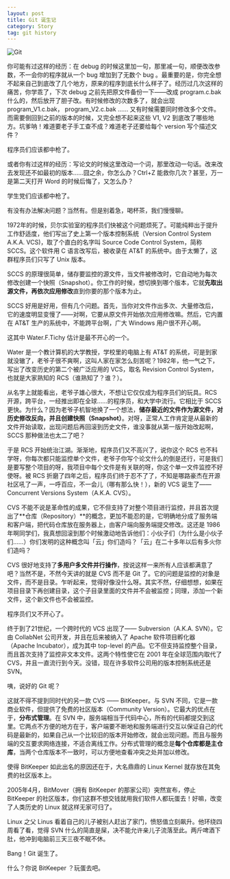 ```yaml
---
layout: post
title: Git 诞生记
category: Story
tag: git history
---
```


![Git](http://mforever78.qiniudn.com/git_logo.png "Git logo")

你可能有过这样的经历：在 debug 的时候这里加一句，那里减一句，顺便改改参数，不一会你的程序就从一个 bug 增加到了无数个 bug 。最重要的是，你完全想不起来自己到底改了几个地方，原来的程序到底长什么样子了。经历过几次这样的痛苦，你学乖了，下次 debug 之前先把原文件备份一下——改成 program.c.bak 什么的，然后放开了胆子改。有时候修改的次数多了，就会出现 program\_V1.c.bak， program\_V2.c.bak …… 又有时候需要同时修改多个文件。而需要倒回到之前的版本的时候，又完全想不起来这些 V1, V2 到底改了哪些地方。坑爹呐！难道要老子手工查不成？难道老子还要给每个 version 写个描述文件？

程序员们应该都中枪了。

或者你有过这样的经历：写论文的时候这里改动一个词，那里改动一句话。改来改去发现还不如最初的版本……囧之余，你怎么办？Ctrl+Z 能救你几次？甚至，万一是第二天打开 Word 的时候后悔了，又怎么办？

学生党们应该都中枪了。

有没有办法解决问题？当然有。但是别着急，喝杯茶，我们慢慢聊。

1972年的时候，贝尔实验室的程序员们快被这个问题烦死了。可能纯粹出于提升工作舒适度，他们写出了史上第一个版本控制系统（Version Control System A.K.A. VCS)，取了个直白的名字叫 Source Code Control System，简称 SCCS。这个软件用 C 语言改写后，被收录在 AT&T 的系统中。由于太懒了，这群程序员们只写了 Unix 版本。

SCCS 的原理很简单，储存要监控的源文件，当文件被修改时，它自动地为每次修改创建一个快照（Snapshot）。你工作的时候，想切换到哪个版本，它就**先取出源文件，再依次应用修改**直到你要的那个版本为止。

SCCS 好用是好用，但有几个问题。首先，当你对文件作出多次、大量修改后，它的速度明显变慢了——对啊，它要从原文件开始依次应用修改嘛。然后，它内置在 AT&T 生产的系统中，不能跨平台啊，广大 Windows 用户很不开心啊。

这其中 Water.F.Tichy 估计是最不开心的一个。

Water 是一个教计算机的大学教授，学校里的电脑上有 AT&T 的系统，可是到家就没辙了，老爷子很不爽啊，这叫人家在家怎么刻苦呢？1982年，他一气之下，写出了改变历史的第二个被广泛应用的 VCS，取名 Revision Control System，也就是大家熟知的 RCS（谁熟知了？谁？）。

从名字上就能看出，老爷子雄心很大，不想让它仅仅成为程序员们的玩具。RCS 开源，跨平台，一经推出即在全球……的程序员，和大学中流行。它相比于 SCCS 更快。为什么？因为老爷子机智地换了一个想法，**储存最近的文件作为源文件，对历史修改反向，并且创建快照（Snapshot）**。对呀，正常人工作肯定是从最新的文件开始读取，出现问题后再回滚到历史文件，谁没事就从第一版开始改起啊， SCCS 那种做法也太二了吧？

于是 RCS 开始统治江湖。渐渐地，程序员们又不高兴了，说你这个 RCS 也不科学呀，你每次都只能监控单个文件，老爷子你写个论文什么的倒是还行，可是我们是要写整个项目的呀，我项目中每个文件是有关联的呀，你这个单一文件监控不好使呀。被 RCS 折磨了四年之后，程序员们终于忍不了了，不知是哪路豪杰在开源社区吼了一声，一呼百应，不一会儿（哪有那么快！），新的 VCS 诞生了——Concurrent Versions System（A.K.A. CVS）。

CVS 不能不说是革命性的成果，它不但支持了对整个项目进行监控，并且首次提出了**仓库（Repository）**的概念，更加不能忍的是，它明确地分成了服务端和客户端，把代码仓库放在服务器上，由客户端向服务端提交修改。这还是 1986 年啊同学们，我真想回滚到那个时候激动地告诉他们：小伙子们（为什么是小伙子们……）你们发明的这种概念叫「云」你们造吗？「云」在二十多年以后有多火你们造吗？

CVS 很好地支持了**多用户多文件并行操作**，按说这样一来所有人应该都满意了吧？当然不是，不然今天讲的就是 CVS 而不是 Git 了。它的问题是监控的对象是文件，而不是目录。乍听起来，觉得好像没什么呀。其实不然，仔细想想，如果在项目目录下再创建目录，这个子目录里面的文件并不会被监控；同理，添加一个新文件，这个新文件也不会被监控。

程序员们又不开心了。

终于到了21世纪，一个跨时代的 VCS 出现了—— Subversion（A.K.A. SVN）。它由 CollabNet 公司开发，并且在后来被纳入了 Apache 软件项目孵化器（Apache Incubator），成为其中 top-level 的产品。它不但支持监控整个目录，而且首次支持了监控非文本文件。这两个特性使它在 2001 年在全球范围内取代了 CVS，并且一直流行到今天。没错，现在许多软件公司用的版本控制系统还是 SVN。

咦，说好的 Git 呢？

这就不得不提到同时代的另一款 CVS —— BitKeeper。与 SVN 不同，它是一款商业软件，但提供了免费的社区版本（Community Version）。它最大的优点在于，**分布式管理**。在 SVN 中，服务端相当于代码中心，所有的代码都提交到这里。它两点不方便的地方在于，客户端要不断地和服务端进行交互以保证自己的代码是最新的，如果自己从一个比较旧的版本开始修改，就会出现问题。而且与服务端的交互要求网络连接，不适合离线工作。分布式管理的概念是**每个仓库都是主仓库**，当两个仓库版本不一致时，可以方便地查看冲突之处并加以修改。

使得 BitKeeper 如此出名的原因还在于，大名鼎鼎的 Linux Kernel 就存放在其免费的社区版本上。

2005年4月，BitMover（拥有 BitKeeper 的那家公司）突然宣布，停止 BitKeeper 的社区版本，你们这群不想交钱就用我们软件人都玩蛋去！好嘛，改变了人类历史的 Linux 就这样无家可归了。

Linux 之父 Linus 看着自己的儿子被别人赶出了家门，愤怒值立刻飙升。他环绕四周看了看，觉得 SVN 什么的简直是屎，决不能允许亲儿子流落至此。两斤啤酒下肚，他冲到电脑前三天三夜不眠不休。

Bang！Git 诞生了。

什么？你说 BitKeeper ？玩蛋去吧。
